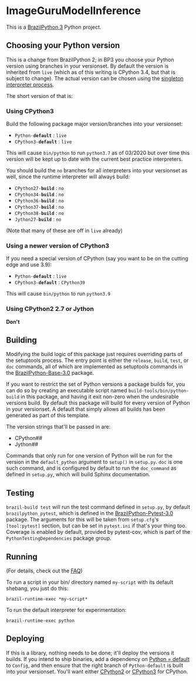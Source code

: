 # ImageGuruModelInference

This is a [BrazilPython 3](https://w.amazon.com/bin/view/BrazilPython3/) Python project.

## Choosing your Python version

This is a change from BrazilPython 2; in BP3 you choose your Python version
using branches in your versionset. By default the version is inherited from
`live` (which as of this writing is CPython 3.4, but that is subject to change).
The actual version can be chosen using the [singleton interpreter process](https://w.amazon.com/index.php/BuilderTools/LiveCuration/SingletonInterpreters).

The short version of that is:

### Using CPython3

Build the following package major version/branches into your versionset:

* `Python-`**`default`** : `live`
* `CPython3-`**`default`** : `live`


This will cause `bin/python` to run `python3.7` as of 03/2020 but over time this
version will be kept up to date with the current best practice interpreters.

You should build the `no` branches for all interpreters into your versionset as
well, since the runtime interpreter will always build:

* `CPython27-`**`build`** : `no`
* `CPython34-`**`build`** : `no`
* `CPython36-`**`build`** : `no`
* `CPython37-`**`build`** : `no`
* `CPython38-`**`build`** : `no`
* `Jython27-`**`build`** : `no`

(Note that many of these are off in `live` already)

### Using a newer version of CPython3 

If you need a special version of CPython (say you want to be on the cutting edge and use 3.9):

* `Python-`**`default`** : `live`
* `CPython3-`**`default`** : `CPython39`

This will cause `bin/python` to run `python3.9`

### Using CPython2 2.7 or Jython

**Don't**

## Building

Modifying the build logic of this package just requires overriding parts of the
setuptools process. The entry point is either the `release`, `build`, `test`, or
`doc` commands, all of which are implemented as setuptools commands in
the [BrazilPython-Base-3.0](https://code.amazon.com/packages/BrazilPython-Base/releases) 
package.

If you want to restrict the set of Python versions a package builds for, you can
do so by creating an executable script named `build-tools/bin/python-build` in
this package, and having it exit non-zero when the undesirable versions build.
By default this package will build for every version of Python in your
versionset. A default that simply allows all builds has been generated as part
of this template.

The version strings that'll be passed in are:

* CPython##
* Jython##

Commands that only run for one version of Python will be run for the version in
the `default_python` argument to `setup()` in `setup.py`. `doc` is one such
command, and is configured by default to run the `doc_command` as defined in
`setup.py`, which will build Sphinx documentation.

## Testing

`brazil-build test` will run the test command defined in `setup.py`, by default `brazilpython_pytest`, which is defined in the [BrazilPython-Pytest-3.0](https://code.amazon.com/packages/BrazilPython-Pytest/releases) package. The arguments for this will be taken from `setup.cfg`'s `[tool:pytest]` section, but can be set in `pytest.ini` if that's your thing too. Coverage is enabled by default, provided by pytest-cov, which is part of the `PythonTestingDependencies` package group.

## Running

(For details, check out the [FAQ](https://w.amazon.com/bin/view/BrazilPython3/FAQ/#HHowdoIrunaninterpreterinmypackage3F))

To run a script in your bin/ directory named `my-script` with its default
shebang, you just do this:

`brazil-runtime-exec *my-script*`

To run the default interpreter for experimentation:

`brazil-runtime-exec python`

## Deploying

If this is a library, nothing needs to be done; it'll deploy the versions it builds. If you intend to ship binaries, add a dependency on [Python = default](https://devcentral.amazon.com/ac/brazil/directory/package/majorVersionSummary/Python?majorVersion=default) to `Config`, and then ensure that the right branch of `Python-default` is built into your versionset. You'll want either [CPython2](https://code.amazon.com/packages/Python/trees/CPython2) or [CPython3](https://code.amazon.com/packages/Python/trees/CPython3) for CPython.
